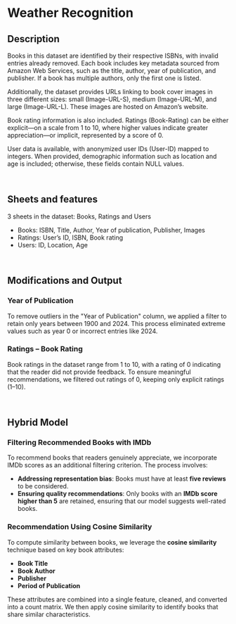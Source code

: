 <h1>Weather Recognition</h1>

<h2>Description</h2>
Books in this dataset are identified by their respective ISBNs, with invalid entries already removed. Each book includes key metadata sourced from Amazon Web Services, such as the title, author, year of publication, and publisher. If a book has multiple authors, only the first one is listed.  

Additionally, the dataset provides URLs linking to book cover images in three different sizes: small (Image-URL-S), medium (Image-URL-M), and large (Image-URL-L). These images are hosted on Amazon’s website.  

Book rating information is also included. Ratings (Book-Rating) can be either explicit—on a scale from 1 to 10, where higher values indicate greater appreciation—or implicit, represented by a score of 0.  

User data is available, with anonymized user IDs (User-ID) mapped to integers. When provided, demographic information such as location and age is included; otherwise, these fields contain NULL values.  


<br />


<h2>Sheets and features</h2>

3 sheets in the dataset: Books, Ratings and Users

- Books:  ISBN,  Title, Author, Year of publication, Publisher, Images
- Ratings: User’s ID, ISBN, Book rating
- Users: ID, Location, Age

<br />

<h2>Modifications and Output</h2>

### Year of Publication  
To remove outliers in the "Year of Publication" column, we applied a filter to retain only years between 1900 and 2024. This process eliminated extreme values such as year 0 or incorrect entries like 2024.

### Ratings – Book Rating  
Book ratings in the dataset range from 1 to 10, with a rating of 0 indicating that the reader did not provide feedback. To ensure meaningful recommendations, we filtered out ratings of 0, keeping only explicit ratings (1–10).  

<br />

<h2>Hybrid Model</h2>

### Filtering Recommended Books with IMDb  
To recommend books that readers genuinely appreciate, we incorporate IMDb scores as an additional filtering criterion. The process involves:  

- **Addressing representation bias**: Books must have at least **five reviews** to be considered.  
- **Ensuring quality recommendations**: Only books with an **IMDb score higher than 5** are retained, ensuring that our model suggests well-rated books.  

### Recommendation Using Cosine Similarity  
To compute similarity between books, we leverage the **cosine similarity** technique based on key book attributes:  

- **Book Title**  
- **Book Author**  
- **Publisher**  
- **Period of Publication**  

These attributes are combined into a single feature, cleaned, and converted into a count matrix. We then apply cosine similarity to identify books that share similar characteristics.  

